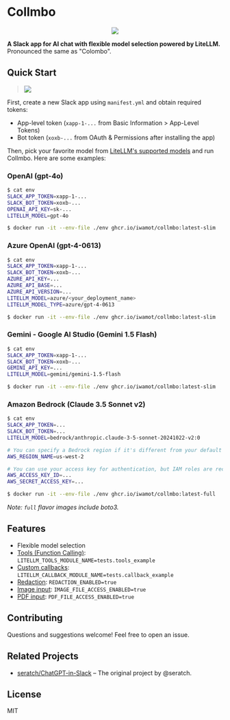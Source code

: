 # Collmbo

<p align="center">
  <img src="https://github.com/user-attachments/assets/b13da1c7-5d2f-4ad3-8c5b-9ef4e500deb8">
</p>

**A Slack app for AI chat with flexible model selection powered by LiteLLM.** Pronounced the same as "Colombo".

## Quick Start

> ![](https://github.com/user-attachments/assets/a377b868-3673-4798-b415-44e674cf7ae6)

First, create a new Slack app using `manifest.yml` and obtain required tokens:

- App-level token (`xapp-1-...` from Basic Information > App-Level Tokens)
- Bot token (`xoxb-...` from OAuth & Permissions after installing the app)

Then, pick your favorite model from [LiteLLM's supported models](https://docs.litellm.ai/docs/providers) and run Collmbo. Here are some examples:

### OpenAI (gpt-4o)

```sh
$ cat env
SLACK_APP_TOKEN=xapp-1-...
SLACK_BOT_TOKEN=xoxb-...
OPENAI_API_KEY=sk-...
LITELLM_MODEL=gpt-4o

$ docker run -it --env-file ./env ghcr.io/iwamot/collmbo:latest-slim
```

### Azure OpenAI (gpt-4-0613)

```sh
$ cat env
SLACK_APP_TOKEN=xapp-1-...
SLACK_BOT_TOKEN=xoxb-...
AZURE_API_KEY=...
AZURE_API_BASE=...
AZURE_API_VERSION=...
LITELLM_MODEL=azure/<your_deployment_name>
LITELLM_MODEL_TYPE=azure/gpt-4-0613

$ docker run -it --env-file ./env ghcr.io/iwamot/collmbo:latest-slim
```

### Gemini - Google AI Studio (Gemini 1.5 Flash)

```sh
$ cat env
SLACK_APP_TOKEN=xapp-1-...
SLACK_BOT_TOKEN=xoxb-...
GEMINI_API_KEY=...
LITELLM_MODEL=gemini/gemini-1.5-flash

$ docker run -it --env-file ./env ghcr.io/iwamot/collmbo:latest-slim
```

### Amazon Bedrock (Claude 3.5 Sonnet v2)

```sh
$ cat env
SLACK_APP_TOKEN=...
SLACK_BOT_TOKEN=...
LITELLM_MODEL=bedrock/anthropic.claude-3-5-sonnet-20241022-v2:0

# You can specify a Bedrock region if it's different from your default AWS region
AWS_REGION_NAME=us-west-2

# You can use your access key for authentication, but IAM roles are recommended
AWS_ACCESS_KEY_ID=...
AWS_SECRET_ACCESS_KEY=...

$ docker run -it --env-file ./env ghcr.io/iwamot/collmbo:latest-full
```

*Note: `full` flavor images include boto3.*

## Features

- Flexible model selection
- [Tools (Function Calling)](https://github.com/iwamot/collmbo/wiki/Tools-(Function-Calling)): `LITELLM_TOOLS_MODULE_NAME=tests.tools_example`
- [Custom callbacks](https://github.com/iwamot/collmbo/wiki/Custom-callbacks): `LITELLM_CALLBACK_MODULE_NAME=tests.callback_example`
- [Redaction](https://github.com/iwamot/collmbo/wiki/Redaction): `REDACTION_ENABLED=true`
- [Image input](https://github.com/iwamot/collmbo/wiki/Image-input): `IMAGE_FILE_ACCESS_ENABLED=true`
- [PDF input](https://github.com/iwamot/collmbo/wiki/PDF-input): `PDF_FILE_ACCESS_ENABLED=true`

## Contributing

Questions and suggestions welcome! Feel free to open an issue.

## Related Projects

- [seratch/ChatGPT-in-Slack](https://github.com/seratch/ChatGPT-in-Slack) – The original project by @seratch.

## License

MIT
